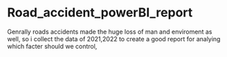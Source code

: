 # Road_accident_powerBI_report
Genrally roads accidents made the huge loss of man and enviroment as well, so i collect the data of 2021,2022 to create a good report for analying  which facter should we control,
